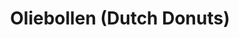---
title: Oliebollen (Dutch Donuts)
tags: ["baking", "dessert"]
imgFile: 'oliebollen.jpg'
ingredients:
  - 1 tsp (7 grams) yeast
  - 4 tbsp brown sugar
  - 500ml lukewarm milk (regular or oat milk)
  - 500g flour
  - Pinch of salt
  - 1 egg
  - Raisins – pre-soaked to soften (optional)
  - Several cups of sunflower or canola oil for frying (can be reused)
method:
  - Add yeast, brown sugar, and lukewarm milk to a bowl. Let sit for a couple of minutes to activate the yeast.
  - Mix in flour and salt. The dough should be sticky.
  - Add the egg and mix well.
  - Adjust with more flour or water if needed until the dough is just slightly sticky but manageable.
  - Fold in raisins if using.
  - Cover the bowl with a damp cloth and let the dough rise in a warm place for about an hour until it doubles in size.
  - Heat oil in a deep pot to 180°C. (If the dough browns too quickly, the oil is too hot.)
  - Using a wet spoon, scoop ball-shaped portions into the oil. Fry for 5–6 minutes, turning regularly for even cooking.
  - Remove and drain on paper towels.
  - Serve warm with lots of icing sugar.
---
